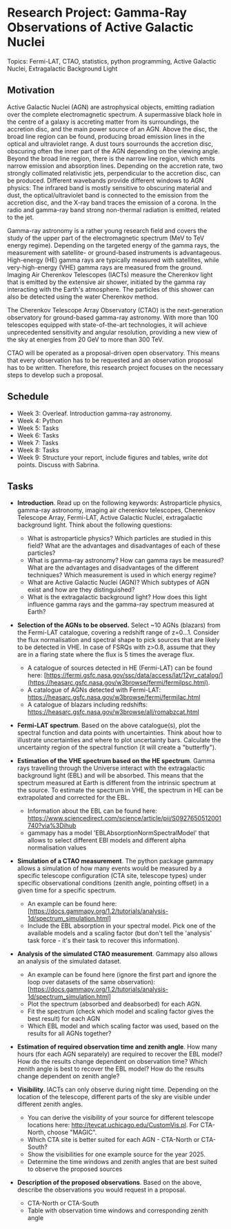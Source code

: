# Research Project: Gamma-Ray Observations of Active Galactic Nuclei

Topics: Fermi-LAT, CTAO, statistics, python programming, Active Galactic Nuclei, Extragalactic Background Light

## Motivation

Active Galactic Nuclei (AGN) are astrophysical objects, emitting radiation over the complete electromagnetic spectrum. A supermassive black hole in the centre of a galaxy is accreting matter from its surroundings, the accretion disc, and the main power source of an AGN. Above the disc, the broad line region can be found, producing broad emission lines in the optical and ultraviolet range. A dust tours sourrounds the accretion disc, obscuring often the inner part of the AGN depending on the viewing angle. Beyond the broad line region, there is the narrow line region, which emits narrow emission and absorption lines. Depending on the accretion rate, two strongly collimated relativistic jets, perpendicular to the accretion disc, can be produced.
Different wavebands provide different windows to AGN physics: The infrared band is mostly sensitive to obscuring material and dust, the optical/ultraviolet band is connected to the emission from the accretion disc, and the X-ray band traces the emission of a corona. In the radio and gamma-ray band strong non-thermal radiation is emitted, related to the jet.

Gamma-ray astronomy is a rather young research field and covers the study of the upper part of the electromagnetic spectrum (MeV to TeV energy regime). Depending on the targeted energy of the gamma rays, the measurement with satellite- or ground-based instruments is advantageous. High-energy (HE) gamma rays are typically measured with satellites, while very-high-energy (VHE) gamma rays are measured from the ground. Imaging Air Cherenkov Telescopes (IACTs) measure the Cherenkov light that is emitted by the extensive air shower, initiated by the gamma ray interacting with the Earth's atmosphere. The particles of this shower can also be detected using the water Cherenkov method.

The Cherenkov Telescope Array Observatory (CTAO) is the next-generation observatory for ground-based gamma-ray astronomy. With more than 100 telescopes equipped with state-of-the-art technologies, it will achieve unprecedented sensitivity and angular resolution, providing a new view of the sky at energies from 20 GeV to more than 300 TeV.

CTAO will be operated as a proposal-driven open observatory. This means that every observation has to be requested and an observation proposal has to be written. Therefore, this research project focuses on the necessary steps to develop such a proposal. 


## Schedule
* Week 3: Overleaf. Introduction gamma-ray astronomy.
* Week 4: Python
* Week 5: Tasks
* Week 6: Tasks
* Week 7: Tasks
* Week 8: Tasks
* Week 9: Structure your report, include figures and tables, write dot points. Discuss with Sabrina.


## Tasks

* **Introduction**. Read up on the following keywords: Astroparticle physics, gamma-ray astronomy, imaging air cherenkov telescopes, Cherenkov Telescope Array, Fermi-LAT, Active Galactic Nuclei, extragalactic background light. 
Think about the following questions: 
    - What is astroparticle physics? Which particles are studied in this field? What are the advantages and disadvantages of each of these particles?
    - What is gamma-ray astronomy? How can gamma rays be measured? What are the advantages and disadvantages of the different techniques? Which measurement is used in which energy regime? 
    - What are Active Galactic Nuclei (AGN)? Which subtypes of AGN exist and how are they distinguished?
    - What is the extragalactic background light? How does this light influence gamma rays and the gamma-ray spectrum measured at Earth?
    
* **Selection of the AGNs to be observed.** Select ~10 AGNs (blazars) from the Fermi-LAT catalogue, covering a redshift range of z=0...1. Consider the flux normalisation and spectral shape to pick sources that are likely to be detected in VHE. In case of FSRQs with z>0.8, assume that they are in a flaring state where the flux is 5 times the average flux.
    - A catalogue of sources detected in HE (Fermi-LAT) can be found here: [https://fermi.gsfc.nasa.gov/ssc/data/access/lat/12yr_catalog/](https://heasarc.gsfc.nasa.gov/w3browse/fermi/fermilpsc.html).
    - A catalogue of AGNs detected with Fermi-LAT: https://heasarc.gsfc.nasa.gov/w3browse/fermi/fermilac.html
    - A catalogue of blazars including redshifts: https://heasarc.gsfc.nasa.gov/w3browse/all/romabzcat.html

* **Fermi-LAT spectrum**. Based on the above catalogue(s), plot the spectral function and data points with uncertainties. Think about how to illustrate uncertainties and where to plot uncertainty bars. Calculate the uncertainty region of the spectral function (it will create a "butterfly").

* **Estimation of the VHE spectrum based on the HE spectrum**. Gamma rays travelling through the Universe interact with the extragalactic background light (EBL) and will be absorbed. This means that the spectrum measured at Earth is different from the intrinsic spectrum at the source. To estimate the spectrum in VHE, the spectrum in HE can be extrapolated and corrected for the EBL.
    - Information about the EBL can be found here: https://www.sciencedirect.com/science/article/pii/S0927650512001740?via%3Dihub
    - gammapy has a model 'EBLAbsorptionNormSpectralModel' that allows to select different EBl models and different alpha normalisation values

* **Simulation of a CTAO measurement**. The python package gammapy allows a simulation of how many events would be measured by a specific telescope configuration (CTA site, telescope types) under specific observational conditions (zenith angle, pointing offset) in a given time for a specific spectrum. 
    - An example can be found here: [https://docs.gammapy.org/1.2/tutorials/analysis-1d/spectrum_simulation.html]
    - Include the EBL absorption in your spectral model. Pick one of the available models and a scaling factor (but don't tell the 'analysis' task force - it's their task to recover this information).
 
* **Analysis of the simulated CTAO measurement**. Gammapy also allows an analysis of the simulated dataset.
    - An example can be found here (ignore the first part and ignore the loop over datasets of the same observation): [https://docs.gammapy.org/1.2/tutorials/analysis-1d/spectrum_simulation.html]
    - Plot the spectrum (absorbed and deabsorbed) for each AGN.
    - Fit the spectrum (check which model and scaling factor gives the best result) for each AGN
    - Which EBL model and which scaling factor was used, based on the results for all AGNs together?

* **Estimation of required observation time and zenith angle**. How many hours (for each AGN separately) are required to recover the EBL model? How do the results change dependent on observation time? Which zenith angle is best to recover the EBL model? How do the results change dependent on zenith angle?

* **Visibility**. IACTs can only observe during night time. Depending on the location of the telescope, different parts of the sky are visible under different zenith angles.
    - You can derive the visibility of your source for different telescope locations here: http://tevcat.uchicago.edu/CustomVis.pl. For CTA-North, choose "MAGIC".
    - Which CTA site is better suited for each AGN - CTA-North or CTA-South?
    - Show the visibilities for one example source for the year 2025.
    - Determine the time windows and zenith angles that are best suited to observe the proposed sources

* **Description of the proposed observations**. Based on the above, describe the observations you would request in a proposal.
    - CTA-North or CTA-South
    - Table with observation time windows and corresponding zenith angle
 
  
